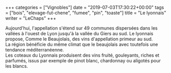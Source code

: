 +++
categories = ["Vignobles"]
date = "2019-07-03T17:30:22+00:00"
tags = ["bois", "elevage-fut-chene", "fumee", "pin", "toaste"] 
title = "Le lyonnais"
writer = "LeChaps"
+++

Aujourd'hui, l'appellation s'étend sur 49 communes dispersées dans les vallées à l'ouest de Lyon jusqu'à la vallée du Giers au sud. Le lyonnais propose, Comme le Beaujolais, des vins d'appellation primeur au sud.  
La région bénéficie du même climat que le beaujolais avec toutefois une tendance méditerranéenne.  
Les coteaux du Lyonnais produisent des vins fruité, gouleyants, riches et parfumés, issus par exemple de pinot blanc, chardonnay ou aligotés pour les blancs.
